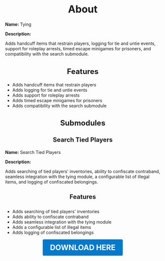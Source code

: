 <h1 style="text-align:center; font-size:2rem; font-weight:bold;">About</h1>

**Name:**
Tying

**Description:**

Adds handcuff items that restrain players, logging for tie and untie events, support for roleplay arrests, timed escape minigames for prisoners, and compatibility with the search submodule.

<h2 style="text-align:center; font-size:1.5rem; font-weight:bold;">Features</h2>

- Adds handcuff items that restrain players
- Adds logging for tie and untie events
- Adds support for roleplay arrests
- Adds timed escape minigames for prisoners
- Adds compatibility with the search submodule

<h2 style="text-align:center; font-size:1.5rem; font-weight:bold;">Submodules</h2>

<h3 style="text-align:center; font-size:1.25rem; font-weight:bold;">Search Tied Players</h3>

**Name:**
Search Tied Players

**Description:**

Adds searching of tied players' inventories, ability to confiscate contraband, seamless integration with the tying module, a configurable list of illegal items, and logging of confiscated belongings.

<h4 style="text-align:center; font-size:1.25rem; font-weight:bold;">Features</h4>

- Adds searching of tied players' inventories
- Adds ability to confiscate contraband
- Adds seamless integration with the tying module
- Adds a configurable list of illegal items
- Adds logging of confiscated belongings

<p align="center"><a href="https://github.com/LiliaFramework/Modules/raw/refs/heads/gh-pages/tying.zip" style="display:inline-block;padding:12px 24px;font-size:1.5rem;font-weight:bold;text-decoration:none;color:#fff;background-color:var(--md-primary-fg-color,#007acc);border-radius:4px;">DOWNLOAD HERE</a></p>
